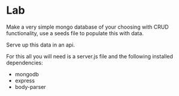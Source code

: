 # Lab

Make a very simple mongo database of your choosing with CRUD functionality, use a seeds file to populate this with data.


Serve up this data in an api.

For this all you will need is a server.js file and the following installed dependencies:

- mongodb
- express
- body-parser
